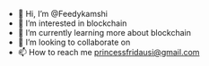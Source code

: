 - 👋 Hi, I’m @Feedykamshi
- 👀 I’m interested in blockchain
- 🌱 I’m currently learning more about blockchain
- 💞️ I’m looking to collaborate on 
- 📫 How to reach me princessfridausi@gmail.com

<!---
Feedykamshi/Feedykamshi is a ✨ special ✨ repository because its `README.md` (this file) appears on your GitHub profile.
You can click the Preview link to take a look at your changes.
--->
